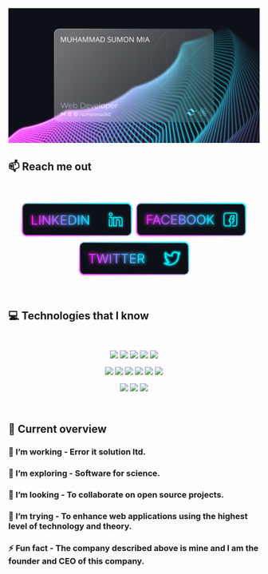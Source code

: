 <a href="https://www.linkedin.com/in/sumonmia360/">
<!-- <img src="https://raw.githubusercontent.com/mir-hussain/mir-hussain/main/images/cover.svg" /> -->
<img src="https://github.com/sumonmia360/sumonmia360/blob/main/cover.png" />
</a>


## :mailbox: Reach me out

<br />

[<p align="center"><img height="75" src="https://github.com/sumonmia360/sumonmia360/blob/main/Linkedin.png">](https://www.linkedin.com/in/sumonmia360)[<img height="75" src="https://github.com/sumonmia360/sumonmia360/blob/main/Facebook.png">](https://www.facebook.com/sumonmia360/)[<img height="75" src="https://github.com/sumonmia360/sumonmia360/blob/main/Twitter.png"> </p>](https://x.com/SumonMia360)

<br />

## :computer: Technologies that I know

<br>
<p align="center">
<img src="https://github.com/mir-hussain/mir-hussain/blob/main/images/icons/HTML.png"/>
<img src="https://github.com/mir-hussain/mir-hussain/blob/main/images/icons/css.png"/>
<img src="https://github.com/mir-hussain/mir-hussain/blob/main/images/icons/JavaScript.png"/>
<img src="https://github.com/mir-hussain/mir-hussain/blob/main/images/icons/python.png"/>
<!-- <img src="https://github.com/mir-hussain/mir-hussain/blob/main/images/icons/c.png"/> -->
<img src="https://github.com/mir-hussain/mir-hussain/blob/main/images/icons/cpp.png"/>
</p>
<p align="center">
<img src="https://github.com/mir-hussain/mir-hussain/blob/main/images/icons/react.png"/>
<img src="https://github.com/mir-hussain/mir-hussain/blob/main/images/icons/redux.png"/>
<img src="https://github.com/mir-hussain/mir-hussain/blob/main/images/icons/sass.png"/>
<img src="https://github.com/mir-hussain/mir-hussain/blob/main/images/icons/tailwind.png"/>
<img src="https://github.com/mir-hussain/mir-hussain/blob/main/images/icons/Bootsrap.png"/>
<img src="https://github.com/mir-hussain/mir-hussain/blob/main/images/icons/firebase.png"/>
</p>
<p align="center">
<img src="https://github.com/mir-hussain/mir-hussain/blob/main/images/icons/node.png"/>
<img src="https://github.com/mir-hussain/mir-hussain/blob/main/images/icons/express.png"/>
<img src="https://github.com/mir-hussain/mir-hussain/blob/main/images/icons/mongo.png"/>
</p><br/>

## :eyes: Current overview

<!--<div align="left">
<a ><img align="right" src="" width="200" alt="Mir Hussain's Dev Card"/></a>
</div> -->

### 🔭 I’m working - Error it solution ltd. 
### 🌱 I’m exploring - Software for science. 
### 👯 I’m looking - To collaborate on open source projects. 
### 🤔 I’m trying - To enhance web applications using the highest level of technology and theory. 
### ⚡ Fun fact - The company described above is mine and I am the founder and CEO of this company.


<br />

<!--  ## :book: My recent blog posts -->
<!-- BLOG-POST-LIST:START -->

<!-- BLOG-POST-LIST:END -->
